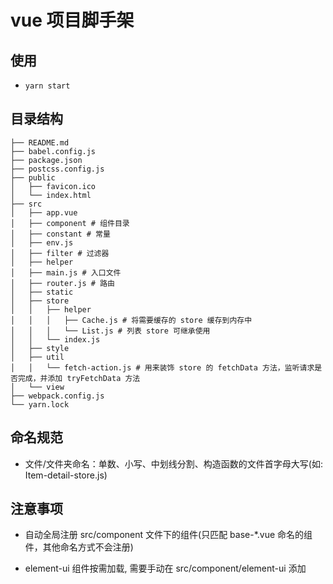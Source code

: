 # vue 项目脚手架

## 使用

- `yarn start`

## 目录结构

```shell
├── README.md
├── babel.config.js
├── package.json
├── postcss.config.js
├── public
│   ├── favicon.ico
│   └── index.html
├── src
│   ├── app.vue
│   ├── component # 组件目录
│   ├── constant # 常量
│   ├── env.js
│   ├── filter # 过滤器
│   ├── helper
│   ├── main.js # 入口文件
│   ├── router.js # 路由
│   ├── static
│   ├── store
│   │   ├── helper
│   │   │   ├── Cache.js # 将需要缓存的 store 缓存到内存中
│   │   │   └── List.js # 列表 store 可继承使用
│   │   └── index.js
│   ├── style
│   ├── util
│   │   └── fetch-action.js # 用来装饰 store 的 fetchData 方法，监听请求是否完成，并添加 tryFetchData 方法
│   └── view
├── webpack.config.js
└── yarn.lock
```

## 命名规范

- 文件/文件夹命名：单数、小写、中划线分割、构造函数的文件首字母大写(如: Item-detail-store.js)

## 注意事项

- 自动全局注册 src/component 文件下的组件(只匹配 base-*.vue 命名的组件，其他命名方式不会注册)

- element-ui 组件按需加载, 需要手动在 src/component/element-ui 添加
